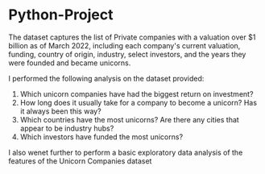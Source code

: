 # Python-Project
The dataset captures the list of Private companies with a valuation over $1 billion as of March 2022, including each company's current valuation, funding, country of origin, industry, select investors, and the years they were founded and became unicorns.

I performed the following analysis on the dataset provided:
1. Which unicorn companies have had the biggest return on investment?
2. How long does it usually take for a company to become a unicorn? Has it always
been this way?
3. Which countries have the most unicorns? Are there any cities that appear to be
industry hubs?
4. Which investors have funded the most unicorns?

I also wenet further to perform a basic exploratory data analysis of the features of the Unicorn Companies dataset
